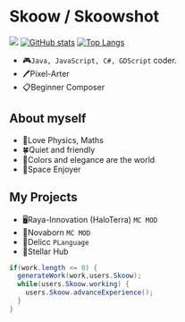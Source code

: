# Skoow / Skoowshot
![](./profile-3d-contrib/profile-night-view.svg)
[![GitHub stats](https://github-readme-stats.vercel.app/api?username=VuzZis&rank_icon=github&show_icons=true&card_width=1200&include_all_commits=true&show=reviews,prs_merged,prs_merged_percentage&theme=dark#gh-dark-mode-only)]([https://github.com/anuraghazra/github-readme-stats](https://github.com/VuzZis/VuzZis))
[![Top Langs](https://github-readme-stats.vercel.app/api/top-langs/?username=VuzZis&layout=compact&theme=dark#gh-dark-mode-only)](https://github.com/VuzZis/VuzZis)
* 🎮`Java, JavaScript, C#, GDScript` coder.
* 🖊️Pixel-Arter
* 📋Beginner Composer
## About myself
* 📌Love Physics, Maths
* 🍀Quiet and friendly
* 🔮Colors and elegance are the world
* 🌌Space Enjoyer
## My Projects
* 🖥️Raya-Innovation (HaloTerra) `MC MOD`
* 🌌Novaborn `MC MOD`
* 🔋Delicc `PLanguage`
* 👥Stellar Hub
```java
if(work.length <= 0) {
  generateWork(work,users.Skoow);
  while(users.Skoow.working) {
    users.Skoow.advanceExperience();
  }
}
```

